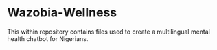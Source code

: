 # Wazobia-Wellness
This within repository contains files used to create a multilingual mental health chatbot for Nigerians.
